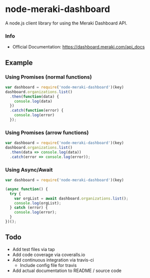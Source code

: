 # node-meraki-dashboard
A node.js client library for using the Meraki Dashboard API.

### Info
* Official Documentation: https://dashboard.meraki.com/api_docs

## Example
### Using Promises (normal functions)
```javascript
var dashboard = require('node-meraki-dashboard')(key)
dashboard.organizations.list()
  .then(function(data) {
    console.log(data)
  })
  .catch(function(error) {
    console.log(error)
  });
```

### Using Promises (arrow functions)
```javascript
var dashboard = require('node-meraki-dashboard')(key)
dashboard.organizations.list()
  .then(data => console.log(data))
  .catch(error => console.log(error));
```

### Using Async/Await
```javascript
var dashboard = require('node-meraki-dashboard')(key)

(async function() {
  try {
    var orgList = await dashboard.organizations.list();
    console.log(orgList);
  } catch (error) {
    console.log(error);
  }
})();
```

## Todo
* Add test files via tap
* Add code coverage via coveralls.io
* Add continuous integration via travis-ci
  * Include config file for travis
* Add actual documentation to README / source code